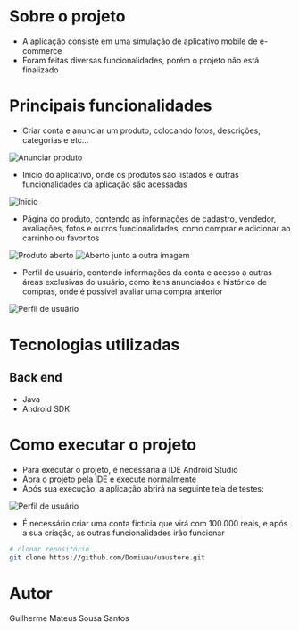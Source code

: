 # Sobre o projeto

- A aplicação consiste em uma simulação de aplicativo mobile de e-commerce
- Foram feitas diversas funcionalidades, porém o projeto não está finalizado


# Principais funcionalidades
- Criar conta e anunciar um produto, colocando fotos, descrições, categorias e etc...

![Anunciar produto](https://github.com/Domiuau/uaustore/blob/master/Assets/store1.png) 

- Inicio do aplicativo, onde os produtos são listados e outras funcionalidades da aplicação são acessadas

![Inicio](https://github.com/Domiuau/uaustore/blob/master/Assets/store2.png) 

- Página do produto, contendo as informações de cadastro, vendedor, avaliações, fotos e outros funcionalidades, como comprar e adicionar ao carrinho ou favoritos

![Produto aberto](https://github.com/Domiuau/uaustore/blob/master/Assets/store3.png)
![Aberto junto a outra imagem](https://github.com/Domiuau/uaustore/blob/master/Assets/store4.png) 

- Perfil de usuário, contendo informações da conta e acesso a outras áreas exclusivas do usuário, como itens anunciados e histórico de compras, onde é possivel avaliar uma compra anterior

![Perfil de usuário](https://github.com/Domiuau/uaustore/blob/master/Assets/store5.png) 


# Tecnologias utilizadas
## Back end
- Java
- Android SDK

# Como executar o projeto

- Para executar o projeto, é necessária a IDE Android Studio
- Abra o projeto pela IDE e execute normalmente
- Após sua execução, a aplicação abrirá na seguinte tela de testes:

![Perfil de usuário](https://github.com/Domiuau/uaustore/blob/master/Assets/store6.png) 

- É necessário criar uma conta fictícia que virá com 100.000 reais, e após a sua criação, as outras funcionalidades irão funcionar


```bash
# clonar repositório
git clone https://github.com/Domiuau/uaustore.git
```

# Autor

Guilherme Mateus Sousa Santos
